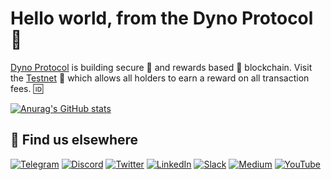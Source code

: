 # Hello world, from the Dyno Protocol 👋

[Dyno Protocol](https://dynoprotocol.com) is building secure 🔐 and rewards based 🤫 blockchain. Visit the [Testnet](https://testnet.dynoscan.io/) 💫 which allows all holders to earn a reward on all transaction fees. 🆔


[![Anurag's GitHub stats](https://github-readme-stats.vercel.app/api?username=blockchainreg)](https://github.com/blockchainreg/github-readme-stats)

## 🙋 Find us elsewhere

[![Telegram](https://img.shields.io/badge/Telegram-2CA5E0?style=for-the-badge&logo=telegram&logoColor=white)](https://t.me/dynoprotocol) [![Discord](https://img.shields.io/badge/Discord-7289DA?style=for-the-badge&logo=discord&logoColor=white)](https://discord.gg/auSS2CYrPX) [![Twitter](https://img.shields.io/badge/Twitter-1DA1F2?style=for-the-badge&logo=twitter&logoColor=white)](https://twitter.com/DynoProtocol) [![LinkedIn](https://img.shields.io/badge/LinkedIn-0077B5?style=for-the-badge&logo=linkedin&logoColor=white)](https://www.linkedin.com/company/dyno-protocol-inc) [![Slack](https://img.shields.io/badge/Slack-4A154B?style=for-the-badge&logo=slack&logoColor=white)](https://dynoprotocol.medium.com/) [![Medium](https://img.shields.io/badge/Medium-12100E?style=for-the-badge&logo=medium&logoColor=white)](https://www.reddit.com/r/dynoprotocol/) [![YouTube](https://img.shields.io/badge/YouTube-FF0000?style=for-the-badge&logo=youtube&logoColor=white)](https://www.facebook.com/dynoprotocol/)
